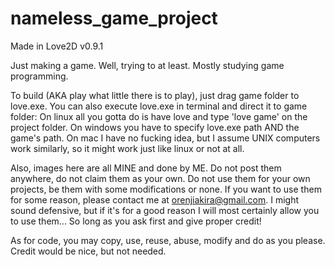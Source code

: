 # nameless_game_project

Made in Love2D v0.9.1

Just making a game. Well, trying to at least.
Mostly studying game programming.

To build (AKA play what little there is to play), just drag game folder to love.exe.
You can also execute love.exe in terminal and direct it to game folder:
  On linux all you gotta do is have love and type 'love game' on the project folder.
  On windows you have to specify love.exe path AND the game's path.
  On mac I have no fucking idea, but I assume UNIX computers work similarly, so it might work just like linux or not at all.
  
Also, images here are all MINE and done by ME.
Do not post them anywhere, do not claim them as your own.
Do not use them for your own projects, be them with some modifications or none.
If you want to use them for some reason, please contact me at orenjiakira@gmail.com.
I might sound defensive, but if it's for a good reason I will most certainly allow you to use them... So long as you ask first and give proper credit!

As for code, you may copy, use, reuse, abuse, modify and do as you please. Credit would be nice, but not needed.

